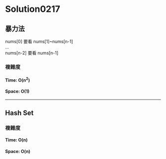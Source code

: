 # Solution0217

## 暴力法

nums[0] 要看 nums[1]~nums[n-1]  
...  
nums[n-2] 要看 nums[n-1]  

### 複雜度

#### Time: O(n<sup>2</sup>)

#### Space: O(1)

---

## Hash Set

### 複雜度

#### Time: O(n)

#### Space: O(n)